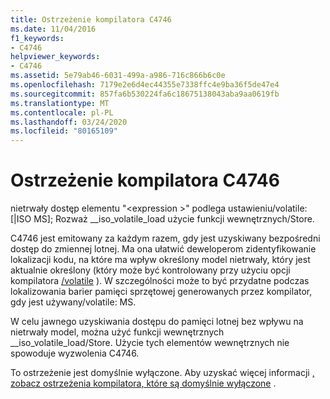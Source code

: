 ```yaml
---
title: Ostrzeżenie kompilatora C4746
ms.date: 11/04/2016
f1_keywords:
- C4746
helpviewer_keywords:
- C4746
ms.assetid: 5e79ab46-6031-499a-a986-716c866b6c0e
ms.openlocfilehash: 7179e2e6d4ec44355e7338ffc4e9ba36f5de47e4
ms.sourcegitcommit: 857fa6b530224fa6c18675138043aba9aa0619fb
ms.translationtype: MT
ms.contentlocale: pl-PL
ms.lasthandoff: 03/24/2020
ms.locfileid: "80165109"
---
```

# <a name="compiler-warning-c4746"></a>Ostrzeżenie kompilatora C4746

nietrwały dostęp elementu "\<expression >" podlega ustawieniu/volatile: [&#124;ISO MS]; Rozważ __iso_volatile_load użycie funkcji wewnętrznych/Store.

C4746 jest emitowany za każdym razem, gdy jest uzyskiwany bezpośredni dostęp do zmiennej lotnej. Ma ona ułatwić deweloperom zidentyfikowanie lokalizacji kodu, na które ma wpływ określony model nietrwały, który jest aktualnie określony (który może być kontrolowany przy użyciu opcji kompilatora [/volatile](../../build/reference/volatile-volatile-keyword-interpretation.md) ). W szczególności może to być przydatne podczas lokalizowania barier pamięci sprzętowej generowanych przez kompilator, gdy jest używany/volatile: MS.

W celu jawnego uzyskiwania dostępu do pamięci lotnej bez wpływu na nietrwały model, można użyć funkcji wewnętrznych __iso_volatile_load/Store. Użycie tych elementów wewnętrznych nie spowoduje wyzwolenia C4746.

To ostrzeżenie jest domyślnie wyłączone. Aby uzyskać więcej informacji [, zobacz ostrzeżenia kompilatora, które są domyślnie wyłączone](../../preprocessor/compiler-warnings-that-are-off-by-default.md) .
